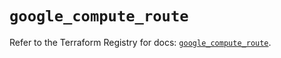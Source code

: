 # `google_compute_route`

Refer to the Terraform Registry for docs: [`google_compute_route`](https://registry.terraform.io/providers/hashicorp/google-beta/5.29.0/docs/resources/google_compute_route).
